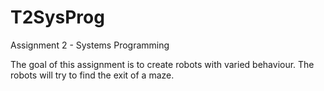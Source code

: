 T2SysProg
=========

 Assignment 2 - Systems Programming
 
The goal of this assignment is to create robots with varied behaviour. The robots will try to find the exit of a maze.